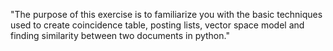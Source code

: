 "The purpose of this exercise is to familiarize you with the basic techniques used to create coincidence table, posting lists, vector space model and finding similarity between two documents in python."